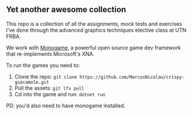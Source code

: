 ## Yet another awesome collection

This repo is a collection of all the assignments, mock tests and exercises I've done through the advanced graphics techniques elective class at UTN FRBA.

We work with [Monogame](https://github.com/MonoGame/MonoGame), a powerful open source game dev framework that re-implements Microsoft's XNA.

To run the games you need to:

1. Clone the repo: `git clone https://github.com/MarcosNicolau/crispy-guacamole.git`
2. Pull the assets: `git lfs pull`
3. Cd into the game and run: `dotnet run`

PD: you'd also need to have monogame installed.
